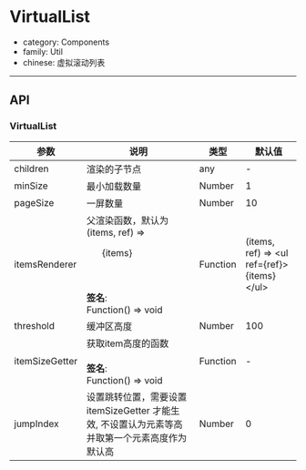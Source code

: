 # VirtualList

-   category: Components
-   family: Util
-   chinese: 虚拟滚动列表

---

## API

### VirtualList

| 参数             | 说明                                                                                        | 类型       | 默认值                                              |
| -------------- | ----------------------------------------------------------------------------------------- | -------- | ------------------------------------------------ |
| children       | 渲染的子节点                                                                                    | any      | -                                                |
| minSize        | 最小加载数量                                                                                    | Number   | 1                                                |
| pageSize       | 一屏数量                                                                                      | Number   | 10                                               |
| itemsRenderer  | 父渲染函数，默认为 (items, ref) => <ul ref={ref}>{items}</ul><br><br>**签名**:<br>Function() => void | Function | (items, ref) => &lt;ul ref={ref}>{items}&lt;/ul> |
| threshold      | 缓冲区高度                                                                                     | Number   | 100                                              |
| itemSizeGetter | 获取item高度的函数<br><br>**签名**:<br>Function() => void                                          | Function | -                                                |
| jumpIndex      | 设置跳转位置，需要设置 itemSizeGetter 才能生效, 不设置认为元素等高并取第一个元素高度作为默认高                                  | Number   | 0                                                |
